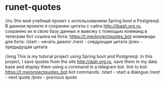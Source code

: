 # runet-quotes
//ru
Это мой учебный проект с использованием Spring boot  и Postgresql. 
В данном проекте я сохраняю цитаты с сайта http://ibash.org.ru, сохраняю их в свою базу данных и вывожу с помощью комманд в телеграм бот
ссылка на бота: 
https://t.me/projectquotes_bot
комманды для бота:
/start - начать диалог
/next - следующая цитата
/prev - предыдущая цитата

//eng
This is my tutorial project using Spring boot and Postgresql. 
In this project, I save quotes from the site http://iash.org.ru, save them in my data base and display them using a command in a telegram bot.
link to bot:
https://t.me/projectquotes_bot
bot commands:
/start - start a dialogue
/next - next quote
/prev - previous quote
